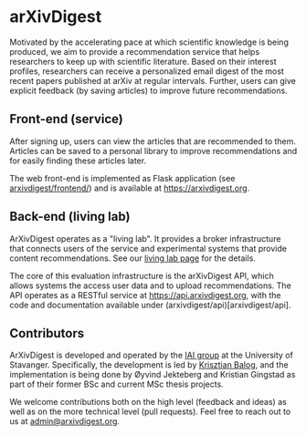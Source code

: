 # arXivDigest

Motivated by the accelerating pace at which scientific knowledge is being produced, we aim to provide a recommendation service that helps researchers to keep up with scientific literature. Based on their interest profiles, researchers can receive a personalized email digest of the most recent papers published at arXiv at regular intervals. Further, users can give explicit feedback (by saving articles) to improve future recommendations.


## Front-end (service)

After signing up, users can view the articles that are recommended to them. Articles can be saved to a personal library to improve recommendations and for easily finding these articles later.

The web front-end is implemented as Flask application (see [arxivdigest/frontend/](arxivdigest/frontend/)) and is available at https://arxivdigest.org.


## Back-end (living lab)

ArXivDigest operates as a "living lab". It provides a broker infrastructure that connects users of the service and experimental systems that provide content recommendations. See our [living lab page](Living_lab.md) for the details.

The core of this evaluation infrastructure is the arXivDigest API, which allows systems the access user data and to upload recommendations.  The API operates as a RESTful service at https://api.arxivdigest.org, with the code and documentation available under (arxivdigest/api)[arxivdigest/api].


## Contributors

ArXivDigest is developed and operated by the [IAI group](https://iai.group) at the University of Stavanger. Specifically, the development is led by [Krisztian Balog](http://krisztianbalog.com), and the implementation is being done by Øyvind Jekteberg and Kristian Gingstad as part of their former BSc and current MSc thesis projects.

We welcome contributions both on the high level (feedback and ideas) as well as on the more technical level (pull requests). Feel free to reach out to us at admin@arxivdigest.org.
